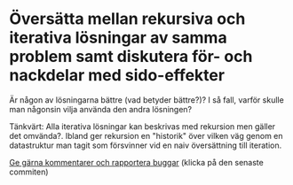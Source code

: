 # Översätta mellan rekursiva och iterativa lösningar av samma problem samt diskutera för- och nackdelar med sido-effekter

Är någon av lösningarna bättre (vad betyder bättre?)? I så fall,
varför skulle man någonsin vilja använda den andra lösningen?

Tänkvärt: Alla iterativa lösningar kan beskrivas med rekursion men
gäller det omvända?. Ibland ger rekursion en "historik" över
vilken väg genom en datastruktur man tagit som försvinner vid en
naiv översättning till iteration.

[Ge gärna kommentarer och rapportera buggar](https://github.com/IOOPM-UU/achievements/commits/master/F13.md) (klicka på den senaste commiten)
